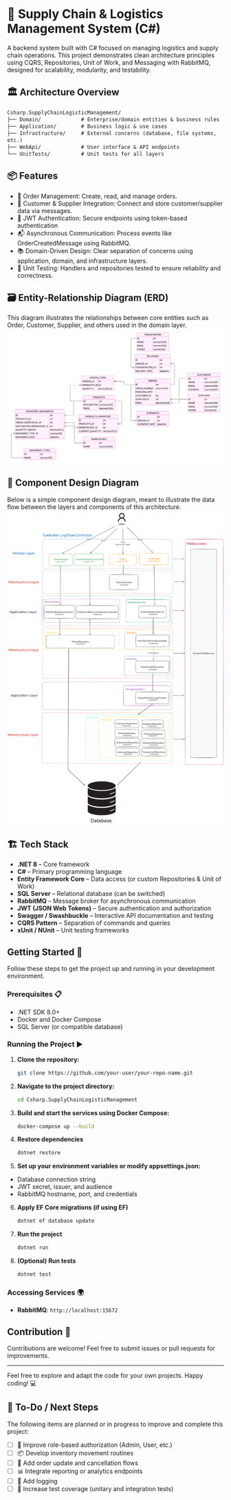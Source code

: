 # 🚚 Supply Chain & Logistics Management System (C#)

A backend system built with C# focused on managing logistics and supply chain operations. This project demonstrates clean architecture principles using CQRS, Repositories, Unit of Work, and Messaging with RabbitMQ, designed for scalability, modularity, and testability.

## 🏛️ Architecture Overview

```
Csharp.SupplyChainLogisticManagement/
├── Domain/             # Enterprise/domain entities & business rules
├── Application/        # Business logic & use cases
├── Infrastructure/     # External concerns (database, file systems, etc.)
├── WebApi/             # User interface & API endpoints
└── UnitTests/          # Unit tests for all layers
```

## 📦 Features

- 📄 Order Management: Create, read, and manage orders.
- 👤 Customer & Supplier Integration: Connect and store customer/supplier data via messages.
- 🔐 JWT Authentication: Secure endpoints using token-based authentication
- 📬 Asynchronous Communication: Process events like OrderCreatedMessage using RabbitMQ.
- 📚 Domain-Driven Design: Clear separation of concerns using application, domain, and infrastructure layers.
- 🧪 Unit Testing: Handlers and repositories tested to ensure reliability and correctness.

## 🗃️ Entity-Relationship Diagram (ERD)
This diagram illustrates the relationships between core entities such as Order, Customer, Supplier, and others used in the domain layer.
![ER Diagram](./docs/er-diagram.png)

## 🧩 Component Design Diagram
Below is a simple component design diagram, meant to illustrate the data flow between the layers and components of this architecture.
![Component Diagram](./docs/simple-component-design.png)

## 🏗️ Tech Stack

- **.NET 8** – Core framework
- **C#** – Primary programming language
- **Entity Framework Core** – Data access (or custom Repositories & Unit of Work)
- **SQL Server** – Relational database (can be switched)
- **RabbitMQ** – Message broker for asynchronous communication
- **JWT (JSON Web Tokens)** – Secure authentication and authorization
- **Swagger / Swashbuckle** – Interactive API documentation and testing
- **CQRS Pattern** – Separation of commands and queries
- **xUnit / NUnit** – Unit testing frameworks

## Getting Started 🚀
Follow these steps to get the project up and running in your development environment.

### Prerequisites 📋
- .NET SDK 8.0+
- Docker and Docker Compose
- SQL Server (or compatible database)

### Running the Project ▶️
1. **Clone the repository:**
   ```bash
   git clone https://github.com/your-user/your-repo-name.git
2. **Navigate to the project directory:**
   ```bash
   cd Csharp.SupplyChainLogisticManagement
3. **Build and start the services using Docker Compose:**
   ```bash
   docker-compose up --build
4. **Restore dependencies**
   ```bash
   dotnet restore
5. **Set up your environment variables or modify appsettings.json:**
- Database connection string
- JWT secret, issuer, and audience
- RabbitMQ hostname, port, and credentials
6. **Apply EF Core migrations (if using EF)**
   ```bash
   dotnet ef database update  
7. **Run the project**
   ```bash
   dotnet run
8. **(Optional) Run tests**
   ```bash
   dotnet test

### Accessing Services 🌍
- **RabbitMQ**: `http://localhost:15672`

## Contribution 🤝

Contributions are welcome! Feel free to submit issues or pull requests for improvements.

---

Feel free to explore and adapt the code for your own projects. Happy coding! 💻

## 📝 To-Do / Next Steps
The following items are planned or in progress to improve and complete this project:
 - [ ] 🔐 Improve role-based authorization (Admin, User, etc.)
 - [ ] 📦 Develop inventory movement routines
 - [ ] 🔄 Add order update and cancellation flows
 - [ ] 📊 Integrate reporting or analytics endpoints
 - [ ] 🧾 Add logging
 - [ ] 🧪 Increase test coverage (unitary and integration tests)
